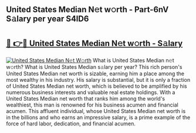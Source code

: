 ## United States Median N𝚎t w𝚘rth - Part-6nV S𝚊lary per year S4lD6

# <h2><a href="http://gc4pw1.nevu.top/?p=United+States+Median">🔗 👉🔴 United States Median N𝚎t w𝚘rth - S𝚊lary</a></h2>

[![United States Median N𝚎t W𝚘rth](https://i.imgur.com/Oavwk0R.jpeg)](http://gc4pw1.nevu.top/?p=United+States+Median)
What is United States Median n𝚎t w𝚘rth? What is United States Median s𝚊lary per year?
This rich person's United States Median net worth is sizable, earning him a place among the most wealthy in his industry. His salary is substantial, but it is only a fraction of United States Median net worth, which is believed to be amplified by his numerous business interests and valuable real estate holdings. With a United States Median net worth that ranks him among the world's wealthiest, this man is renowned for his business acumen and financial acumen. This affluent individual, whose United States Median net worth is in the billions and who earns an impressive salary, is a prime example of the force of hard labor, dedication, and financial acumen.
